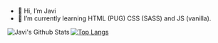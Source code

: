 - 👋 Hi, I’m Javi
- 🌱 I’m currently learning HTML (PUG) CSS (SASS) and JS (vanilla).

<img align="left" alt="Javi's Github Stats" src="https://github-readme-stats.vercel.app/api?username=FemboyJavi&theme=jolly&show_icons=true&hide_border=true%22%3E">

[![Top Langs](https://github-readme-stats.vercel.app/api/top-langs/?username=FemboyJavi&layout=compact)](https://github.com/anuraghazra/github-readme-stats)
                                                  
<!---
FemboyJavi/FemboyJavi is a ✨ special ✨ repository because its `README.md` (this file) appears on your GitHub profile.
You can click the Preview link to take a look at your changes.
--->

